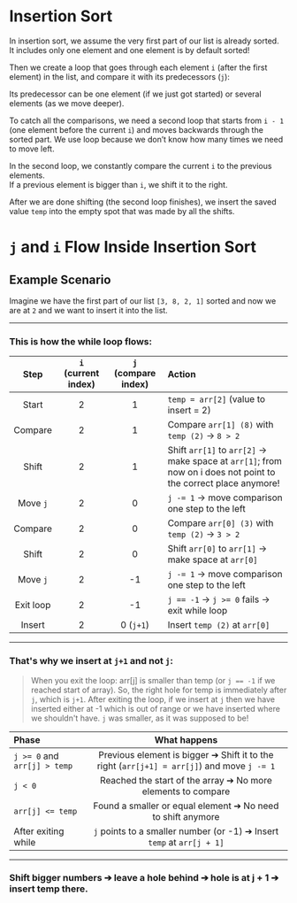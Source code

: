 # Insertion Sort
In insertion sort, we assume the very first part of our list is already sorted.  
It includes only one element and one element is by default sorted!

Then we create a loop that goes through each element `i` (after the first element) in the list, and compare it with its predecessors (`j`):

Its predecessor can be one element (if we just got started) or several elements (as we move deeper).

To catch all the comparisons, we need a second loop that starts from `i - 1` (one element before the current `i`) and moves backwards through the sorted part. We use loop because we don’t know how many times we need to move left.

In the second loop, we constantly compare the current `i` to the previous elements.  
If a previous element is bigger than `i`, we shift it to the right.

After we are done shifting (the second loop finishes), we insert the saved value `temp` into the empty spot that was made by all the shifts.

# `j` and `i` Flow Inside Insertion Sort

## Example Scenario
Imagine we have the first part of our list `[3, 8, 2, 1]` sorted and now we are at `2` and we want to insert it into the list.

---

### This is how the while loop flows:

| Step      | `i` (current index) | `j` (compare index) | Action                                           |
|:---------:|:-------------------:|:-------------------:|:-------------------------------------------------|
| Start     | 2                   | 1                   | `temp = arr[2]` (value to insert = 2)             |
| Compare   | 2                   | 1                   | Compare `arr[1] (8)` with `temp (2)` → `8 > 2`    |
| Shift     | 2                   | 1                   | Shift `arr[1]` to `arr[2]` → make space at `arr[1]`; from now on i does not point to the correct place anymore!|
| Move `j`  | 2                   | 0                   | `j -= 1` → move comparison one step to the left  |
| Compare   | 2                   | 0                   | Compare `arr[0] (3)` with `temp (2)` → `3 > 2`    |
| Shift     | 2                   | 0                   | Shift `arr[0]` to `arr[1]` → make space at `arr[0]`  |
| Move `j`  | 2                   | -1                  | `j -= 1` → move comparison one step to the left  |
| Exit loop | 2                   | -1                  | `j == -1` → `j >= 0` fails → exit while loop      |
| Insert    | 2                   | 0 (`j+1`)           | Insert `temp (2)` at `arr[0]`                    |

---

### That's why we insert at `j+1` and not `j`:
> When you exit the loop: arr[j] is smaller than temp (or `j == -1` if we reached start of array). So, the right hole for temp is immediately after `j`, which is `j+1`. After exiting the loop, if we insert at `j` then we have inserted either at -1 which is out of range or we have inserted where we shouldn't have. `j` was smaller, as it was supposed to be!


| Phase                        | What happens                                                    |
|:-----------------------------|:--------------------------------------------------------------:|
| `j >= 0` and `arr[j] > temp`   | Previous element is bigger ➔ Shift it to the right (`arr[j+1] = arr[j]`) and move `j -= 1` |
| `j < 0`                      | Reached the start of the array ➔ No more elements to compare |
| `arr[j] <= temp`              | Found a smaller or equal element ➔ No need to shift anymore |
| After exiting while           | `j` points to a smaller number (or -1) ➔ Insert `temp` at `arr[j + 1]` |
---
### Shift bigger numbers ➔ leave a hole behind ➔ hole is at j + 1 ➔ insert temp there.